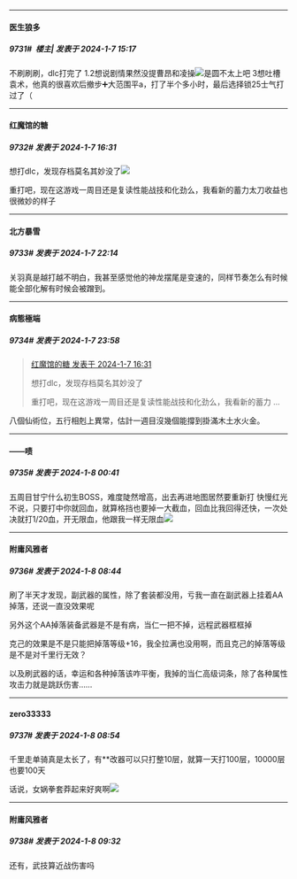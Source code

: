 
*****

####  医生狼多  
##### 9731#         楼主| 发表于 2024-1-7 15:17

不刷刷刷，dlc打完了
1.2想说剧情果然没提曹昂和凌操<img src="https://static.saraba1st.com/image/smiley/face2017/067.png" referrerpolicy="no-referrer">是圆不太上吧
3想吐槽袁术，他真的很喜欢后撤步➕大范围平a，打了半个多小时，最后选择锁25士气打过了（


*****

####  红魔馆的糖  
##### 9732#       发表于 2024-1-7 16:31

想打dlc，发现存档莫名其妙没了<img src="https://static.saraba1st.com/image/smiley/face2017/020.png" referrerpolicy="no-referrer">

重打吧，现在这游戏一周目还是复读性能战技和化劲么，我看新的蓄力太刀收益也很微妙的样子


*****

####  北方暴雪  
##### 9733#       发表于 2024-1-7 22:14

关羽真是越打越不明白，我甚至感觉他的神龙摆尾是变速的，同样节奏怎么有时候能全部化解有时候会被蹭到。


*****

####  病態極端  
##### 9734#       发表于 2024-1-7 23:58

<blockquote><a href="httphttps://bbs.saraba1st.com/2b/forum.php?mod=redirect&amp;goto=findpost&amp;pid=63565254&amp;ptid=2075355" target="_blank">红魔馆的糖 发表于 2024-1-7 16:31</a>

想打dlc，发现存档莫名其妙没了

重打吧，现在这游戏一周目还是复读性能战技和化劲么，我看新的蓄力 ...</blockquote>
八個仙術位，五行相剋上異常，估計一週目沒幾個能撐到掛滿木土水火金。


*****

####  ——啧  
##### 9735#       发表于 2024-1-8 00:41

五周目甘宁什么初生BOSS，难度陡然增高，出去再进地图居然要重新打
快慢红光不说，只要打中你就回血，就算格挡也要掉一大截血，回血比我回得还快，一次处决就打1/20血，开无限血，他跟我一样无限血<img src="https://static.saraba1st.com/image/smiley/face2017/003.png" referrerpolicy="no-referrer">


*****

####  附庸风雅者  
##### 9736#       发表于 2024-1-8 08:44

刷了半天才发现，副武器的属性，除了套装都没用，亏我一直在副武器上挂着AA掉落，还说一直没效果呢

另外这个AA掉落装备武器是不是有病，当仁一把不掉，远程武器框框掉

克己的效果是不是只能把掉落等级+16，我全拉满也没用啊，而且克己的掉落等级是不是对千里行无效？

以及刷武器的话，幸运和各种掉落该咋平衡，我掉的当仁高级词条，除了各种属性攻击力就是跳跃伤害……


*****

####  zero33333  
##### 9737#       发表于 2024-1-8 08:54

千里走单骑真是太长了，有**改器可以只打整10层，就算一天打100层，10000层也要100天

话说，女娲拳套莽起来好爽啊<img src="https://static.saraba1st.com/image/smiley/face2017/066.png" referrerpolicy="no-referrer">


*****

####  附庸风雅者  
##### 9738#       发表于 2024-1-8 09:32

还有，武技算近战伤害吗

